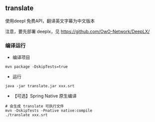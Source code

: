 ## translate
使用deepl 免费API，翻译英文字幕为中文版本

注意，要先部署 deeplx，见 https://github.com/OwO-Network/DeepLX/

### 编译运行
- 编译项目
```shell
mvn package -DskipTests=true
```
- 运行
```shell
java -jar translate.jar xxx.srt
```

- 【可选】Spring Native 原生编译

```shell
# 会生成 translate 可执行文件
mvn -DskipTests -Pnative native:compile
./translate xxx.srt
```

